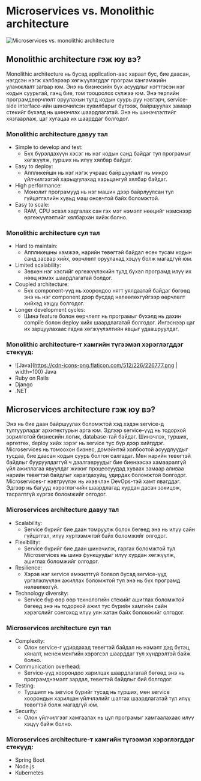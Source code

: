 # Microservices vs. Monolithic architecture

![Microservices vs. monolithic architecture](https://blog.sparkfabrik.com/hubfs/Blog/monolothic-microservices-image-articles.png)

## Monolithic architecture гэж юу вэ?

Monolithic architecture нь бусад application-аас хараат бус, бие даасан, нэгдсэн нэгж хэлбэрээр хөгжүүлэгддэг програм хангамжийн уламжлалт загвар юм. Энэ нь бизнесийн бүх асуудлыг нэгтгэсэн нэг кодын суурьтай, ганц бие, том тооцоолох сүлжээ юм. Энэ төрлийн програмд ​​өөрчлөлт оруулахын тулд кодын суурь руу нэвтэрч, service-side interface-ийн шинэчилсэн хувилбарыг бүтээж, байршуулах замаар стекийг бүхэлд нь шинэчлэх шаардлагатай. Энэ нь шинэчлэлтийг хязгаарлаж, цаг хугацаа их шаарддаг болгодог.

### Monolithic architecture давуу тал

- Simple to develop and test:
  - Бүх бүрэлдэхүүн хэсэг нь нэг кодын санд байдаг тул програмыг хөгжүүлж, турших нь илүү хялбар байдаг.
- Easy to deploy:
  - Аппликейшн нь нэг нэгж учраас байршуулалт нь микро үйлчилгээтэй харьцуулахад харьцангуй хялбар байдаг.
- High performance:
  - Монолит програмууд нь нэг машин дээр байрлуулсан тул гүйцэтгэлийн хувьд маш оновчтой байх боломжтой.
- Easy to scale:
  - RAM, CPU эсвэл хадгалах сан гэх мэт нэмэлт нөөцийг нэмснээр өргөжүүлэлтийг хялбархан хийж болно.

### Monolithic architecture сул тал

- Hard to maintain:
  - Аппликешны хэмжээ, нарийн төвөгтэй байдал өсөх тусам кодын санд засвар хийх, өөрчлөлт оруулахад хэцүү болж магадгүй юм.
- Limited scalability:
  - Зөвхөн нэг хэсгийг өргөжүүлэхийн тулд бүхэл програмд ​​илүү их нөөц нэмэх шаардлагатай болдог.
- Coupled architecture:
  - Бүх component-үүд нь хоорондоо нягт уялдаатай байдаг бөгөөд энэ нь нэг component дээр бусдад нөлөөлөхгүйгээр өөрчлөлт хийхэд хэцүү болгодог.
- Longer development cycles:
  - Шинэ feature болон өөрчлөлт нь програмыг бүхэлд нь дахин compile болон deploy хийх шаардлагатай болгодог. Ингэснээр цаг их зарцуулахаас гадна хөгжүүлэлтийн явцыг удаашруулдаг.

### Monolithic architecture-т хамгийн түгээмэл хэрэглэгддэг стекүүд:

- ![Java](https://cdn-icons-png.flaticon.com/512/226/226777.png | width=100) Java
- Ruby on Rails
- Django
- .NET

## Microservices architecture гэж юу вэ?

Энэ нь бие даан байршуулах боломжтой хэд хэдэн service-д тулгуурладаг архитектурын арга юм. Эдгээр service-үүд нь тодорхой зорилготой бизнесийн логик, database-тай байдаг. Шинэчлэх, турших, өргөтгөх, deploy хийх зэрэг нь service тус бүр дээр хийгддэг. Microservices нь томоохон бизнес, домэйнтэй холбоотой асуудлуудыг тусдаа, бие даасан кодын суурь болгон салгадаг. Мөн нарийн төвөгтэй байдлыг бууруулдаггүй ч даалгавруудыг бие биенээсээ хамааралгүй үйл ажиллагаа явуулдаг жижиг процессуудад хуваах замаар аливаа нарийн төвөгтэй байдлыг харагдахуйц, удирдах боломжтой болгодог. Microservices-г нэвтрүүлэх нь ихэвчлэн DevOps-тэй хамт явагддаг. Эдгээр нь багууд хэрэглэгчийн шаардлагад хурдан дасан зохицож, тасралтгүй хүргэх боломжийг олгодог.

### Microservices architecture давуу тал

- Scalability:
  - Service бүрийг бие даан томруулж болох бөгөөд энэ нь илүү сайн гүйцэтгэл, илүү хүртээмжтэй байх боломжийг олгодог.
- Flexibility:
  - Service бүрийг бие даан шинэчилж, гаргах боломжтой тул Microservices нь шинэ функцуудыг илүү хурдан хөгжүүлж, ашиглах боломжийг олгодог.
- Resilience:
  - Хэрэв нэг service амжилтгүй болвол бусад service-үүд үргэлжлүүлэн ажиллах боломжтой тул энэ нь бүх програмд ​​нөлөөлөхгүй.
- Technology diversity:
  - Service бүр өөр өөр технологийн стекийг ашиглах боломжтой бөгөөд энэ нь тодорхой ажил тус бүрийн хамгийн сайн хэрэгслийг сонгоход илүү уян хатан байх боломжийг олгодог.

### Microservices architecture сул тал

- Complexity:
  - Олон service-г удирдахад төвөгтэй байдал нь нэмэлт дэд бүтэц, хяналт, менежментийн хэрэгсэл шаарддаг тул хүндрэлтэй байж болно.
- Communication overhead:
  - Service-үүд хоорондоо харилцах шаардлагатай бөгөөд энэ нь програмд ​​нэмэлт зардал, төвөгтэй байдлыг бий болгодог.
- Testing:
  - Туршилт нь service бүрийг тусад нь турших, мөн service хоорондын харилцан үйлчлэлийг шалгах шаардлагатай тул илүү төвөгтэй болж магадгүй юм.
- Security:
  - Олон үйлчилгээг хамгаалах нь цул програмыг хамгаалахаас илүү хэцүү байж болно.

### Microservices architecture-т хамгийн түгээмэл хэрэглэгддэг стекүүд:

- Spring Boot
- Node.js
- Kubernetes
